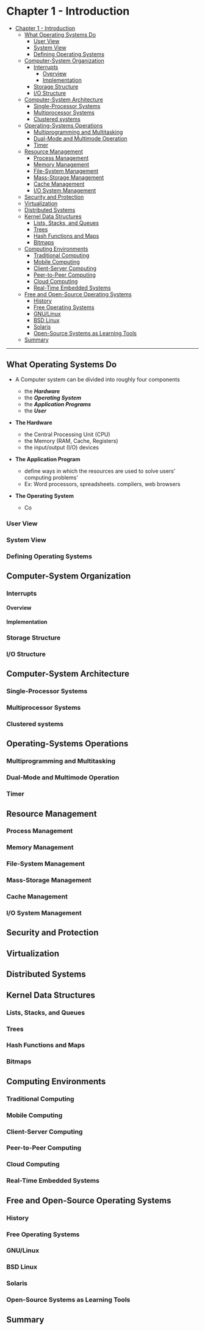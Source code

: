 # Chapter 1 - Introduction

<!-- TOC -->

- [Chapter 1 - Introduction](#chapter-1---introduction)
  - [What Operating Systems Do](#what-operating-systems-do)
    - [User View](#user-view)
    - [System View](#system-view)
    - [Defining Operating Systems](#defining-operating-systems)
  - [Computer-System Organization](#computer-system-organization)
    - [Interrupts](#interrupts)
      - [Overview](#overview)
      - [Implementation](#implementation)
    - [Storage Structure](#storage-structure)
    - [I/O Structure](#io-structure)
  - [Computer-System Architecture](#computer-system-architecture)
    - [Single-Processor Systems](#single-processor-systems)
    - [Multiprocessor Systems](#multiprocessor-systems)
    - [Clustered systems](#clustered-systems)
  - [Operating-Systems Operations](#operating-systems-operations)
    - [Multiprogramming and Multitasking](#multiprogramming-and-multitasking)
    - [Dual-Mode and Multimode Operation](#dual-mode-and-multimode-operation)
    - [Timer](#timer)
  - [Resource Management](#resource-management)
    - [Process Management](#process-management)
    - [Memory Management](#memory-management)
    - [File-System Management](#file-system-management)
    - [Mass-Storage Management](#mass-storage-management)
    - [Cache Management](#cache-management)
    - [I/O System Management](#io-system-management)
  - [Security and Protection](#security-and-protection)
  - [Virtualization](#virtualization)
  - [Distributed Systems](#distributed-systems)
  - [Kernel Data Structures](#kernel-data-structures)
    - [Lists, Stacks, and Queues](#lists-stacks-and-queues)
    - [Trees](#trees)
    - [Hash Functions and Maps](#hash-functions-and-maps)
    - [Bitmaps](#bitmaps)
  - [Computing Environments](#computing-environments)
    - [Traditional Computing](#traditional-computing)
    - [Mobile Computing](#mobile-computing)
    - [Client-Server Computing](#client-server-computing)
    - [Peer-to-Peer Computing](#peer-to-peer-computing)
    - [Cloud Computing](#cloud-computing)
    - [Real-Time Embedded Systems](#real-time-embedded-systems)
  - [Free and Open-Source Operating Systems](#free-and-open-source-operating-systems)
    - [History](#history)
    - [Free Operating Systems](#free-operating-systems)
    - [GNU/Linux](#gnulinux)
    - [BSD Linux](#bsd-linux)
    - [Solaris](#solaris)
    - [Open-Source Systems as Learning Tools](#open-source-systems-as-learning-tools)
  - [Summary](#summary)

<!-- /TOC -->

---

## What Operating Systems Do

- A Computer system can be divided into roughly four components
  - the ***Hardware***
  - the ***Operating System***
  - the ***Application Programs***
  - the ***User***

- **The Hardware**
  - the Central Processing Unit (CPU)
  - the Memory (RAM, Cache, Registers)
  - the input/output (I/O) devices
- **The Application Program**
  - define ways in which the resources are used to solve users' computing problems'
  - Ex: Word processors, spreadsheets. compliers, web browsers
- **The Operating System**
  - Co

### User View

### System View

### Defining Operating Systems

## Computer-System Organization

### Interrupts

#### Overview

#### Implementation

### Storage Structure

### I/O Structure

## Computer-System Architecture

### Single-Processor Systems

### Multiprocessor Systems

### Clustered systems

## Operating-Systems Operations

### Multiprogramming and Multitasking

### Dual-Mode and Multimode Operation

### Timer

## Resource Management

### Process Management

### Memory Management

### File-System Management

### Mass-Storage Management

### Cache Management

### I/O System Management

## Security and Protection

## Virtualization

## Distributed Systems

## Kernel Data Structures

### Lists, Stacks, and Queues

### Trees

### Hash Functions and Maps

### Bitmaps

## Computing Environments

### Traditional Computing

### Mobile Computing

### Client-Server Computing

### Peer-to-Peer Computing

### Cloud Computing

### Real-Time Embedded Systems

## Free and Open-Source Operating Systems

### History

### Free Operating Systems

### GNU/Linux

### BSD Linux

### Solaris

### Open-Source Systems as Learning Tools

## Summary
